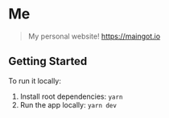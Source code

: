 # Me
> My personal website! https://maingot.io

## Getting Started

To run it locally:

1. Install root dependencies: `yarn`
2. Run the app locally: `yarn dev`
